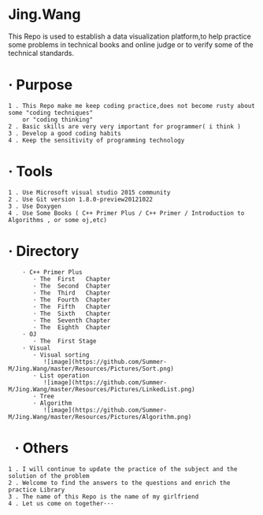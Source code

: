 ﻿# Jing.Wang
This Repo is used to establish a data visualization platform,to help practice some problems in technical 
books and online judge or to verify some of the technical standards.
#   · Purpose
    1 . This Repo make me keep coding practice,does not become rusty about some "coding techniques" 
        or "coding thinking"
    2 . Basic skills are very very important for programmer( i think )
    3 . Develop a good coding habits
    4 . Keep the sensitivity of programming technology
#   · Tools
    1 . Use Microsoft visual studio 2015 community
    2 . Use Git version 1.8.0-preview20121022
    3 . Use Doxygen
    4 . Use Some Books ( C++ Primer Plus / C++ Primer / Introduction to Algorithms , or some oj,etc)
#   · Directory
        · C++ Primer Plus
           · The  First   Chapter 
           · The  Second  Chapter
           · The  Third   Chapter
           · The  Fourth  Chapter
           · The  Fifth   Chapter
           · The  Sixth   Chapter
           · The  Seventh Chapter
           · The  Eighth  Chapter
        · OJ
           · The  First Stage
        · Visual
           · Visual sorting
              ![image](https://github.com/Summer-M/Jing.Wang/master/Resources/Pictures/Sort.png)
           · List operation
              ![image](https://github.com/Summer-M/Jing.Wang/master/Resources/Pictures/LinkedList.png)	
           · Tree
           · Algorithm
              ![image](https://github.com/Summer-M/Jing.Wang/master/Resources/Pictures/Algorithm.png)
#   · Others
    1 . I will continue to update the practice of the subject and the solution of the problem
    2 . Welcome to find the answers to the questions and enrich the practice Library  
    3 . The name of this Repo is the name of my girlfriend
    4 . Let us come on together···
